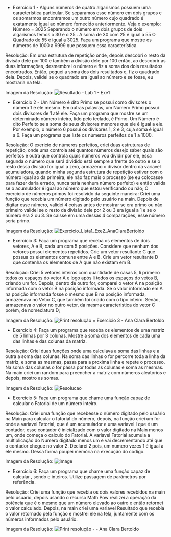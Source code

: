 - Exercicio 1 - Alguns números de quatro algarismos possuem uma característica particular. Se separamos 
esse número em dois grupos e os somarmos encontramos um outro número cujo quadrado 
é exatamente igual ao número fornecido anteriormente. Veja o exemplo:
Número = 3025 
Separando o número em dois grupos de dois algarismos temos o 30 e o 25 . 
A soma de 30 com 25 é igual a 55
O Quadrado de 55 é igual a 3025.
Faça um programa que mostre os números de 1000 a 9999 que possuem essa característica.

Resolução: Em uma estrutura de repetição onde, depois descobri o resto da divisão dele por 100 e também a divisão dele por 100
então, ao descobrir as duas informações, desmembrei o número e fiz a soma dos dois resultados encontrados. Então, peguei a soma dos dois
resultados e, fiz o quadrado dela. Depois, validei se o quadrado era igual ao número e se fosse, eu mostraria na tela.

 Imagem da Resolução: ![Resultado - Lab 1 - Exe1](https://user-images.githubusercontent.com/101759772/189239888-a4b242f2-d3a6-4de5-b562-3629bfc50a3f.jpg)

- Exercicio 2 - Um Número é dito Primo se possui como divisores o número 1 e ele mesmo. Em outras 
palavras, um Número Primo possui dois divisores de 1 até ele.
Faça um programa que mostre se um determinado número inteiro, lido pelo teclado, é 
Primo.
Um Número é dito Perfeito se a soma de seus divisores menores que ele é igual a ele. Por 
exemplo, o número 6 possui os  divisores 1, 2 e 3, cuja soma é igual a 6.
Faça um programa que liste os números perfeitos de 1 a 1000.

Resolução: O exericio de números perfeitos, criei duas estruturas de repetição, onde uma controla até quantos números desejo saber quais são perfeitos e outra que controla quais números vou dividir por ele, essa segunda o número que será dividido está sempre a frente do outro e se o resto dessa divisão for igual a zero, armazeno o divisor dentro da variavel acumuladora, quando minha segunda estrutura de repetição estiver com o número igual ao da primeira, ele não faz mais o processo (se eu colocasse para fazer daria errado, nunca teria nenhum número perfeito) e então valida se o acumulador é igual ao número que estou verificando ou não; O exercicio de números primos foi resolvido da seguinte maneira: Criei uma função que recebia um número digitado 
pelo usuário na main. Depois de digitar esse número, validei 4 coisas antes de mostrar se era primo ou não primeiro validei se o resto da divisão
dele por 2 ou 3 era igual a 1 e se o número era 2 ou 3. Se caisse em uma dessas 4 comparações, esse número seria primo.

Imagem da Resolução: ![Exercicio_Lista1_Exe2_AnaClaraBertoldo](https://user-images.githubusercontent.com/101759772/189510825-151fb8f9-86bd-4657-a4dd-ba12d4aea899.PNG)

- Exercicio 3: Faça um programa que receba os elementos de dois vetores, A e B, cada um com 5 posições. 
Considere que nenhum dos vetores possui elementos repetidos.
Crie um vetor resultante C que possua os elementos comuns entre A e B.
Crie um vetor resultante D que contenha os elementos de A que não existam em B.

Resolução: Criei 5 vetores inteiros com quantidade de casas 5, li primeiro todos os espaços do vetor A e logo após li todos os espaços do vetos B, criando um for.
Depois, dentro de outro for, comparei o vetor A na posição informada com o vetor B na posição informada. Se o valor informado em A na posição informada fosse o mesmo que B na posição informada, armazenava no Vetor C, que também foi criado com o tipo inteiro. Senão, armazenava o valor no outro vetor, da mesma caracteristica do vetor C porém, de nomeclatura D;

Imagem da Resolução: ![Print resolução = Exercicio 3 - Ana Clara Bertoldo](https://user-images.githubusercontent.com/101759772/189797287-34cf68b6-feec-4282-99bc-aea12378b218.jpg)

- Exercicio 4: Faça um programa que receba os elementos de uma matriz de 5 linhas por 3 colunas. Mostre a soma dos elementos de cada uma das linhas e das colunas da matriz.

Resolução: Criei duas funções onde uma calculava a soma das linhas e a outra a soma das colunas. Na soma das linhas o for percorre toda a linha da matriz, e soma as mesmas, passa para a proxima linha e repete o processo. Na soma das colunas o for passa por todas as colunas e soma as mesmas. Na main criei um random para preencher a matriz com números aleatórios e depois, mostro as somas.

Imagem da Resolução: ![Resolucao](https://user-images.githubusercontent.com/101759772/190521921-0574a145-7488-4746-b9ce-9bf0fab800df.JPG)

- Exercicio 5: Faça um programa que chame uma função capaz de calcular o Fatorial de um número inteiro.

Resolução: Criei uma função que recebesse o número digitado pelo usuário na Main para calcular o fatorial do número, depois, na função criei um for onde a variavel Fatorial, que é um acumulador e uma variavel I que é um contador, esse contador é inicializado com o valor digitado na Main menos um, onde começa o calculo do Fatorial. A variavel Fatorial acumula a multiplicação do Numero digitado menos um e vai decrementando até que o contador chegue no valor 2. Declarei 2 pois, um numero vezes 1 é igual a ele mesmo. Dessa forma poupei memória na execução do código.

Imagem da Resolução: ![image](https://user-images.githubusercontent.com/101759772/189798003-6c3b723f-703c-4db3-ad06-3e42a2896e33.png)


- Exercicio 6: Faça um programa que chame uma função capaz de calcular  , sendo  e  inteiros. Utilize passagem de parâmetros por referência. 

Resolução: Criei uma função que recebia os dois valores recebidos na main pelo usuário, depois usando o recurso Math.Pow realizei a operação da potência que é o mesmo que um número elevado ao outro e então retornei o valor calculado. Depois, na main criei uma variavel Resultado que recebia o valor retornado pela função e mostrei ele na tela, juntamente com os números informados pelo usuário.

Imagem da Resolução: ![Print resolução - - Ana Clara Bertoldo](https://user-images.githubusercontent.com/101759772/189798224-49f475dd-662d-4dea-9241-4fa1ff734549.jpg)


